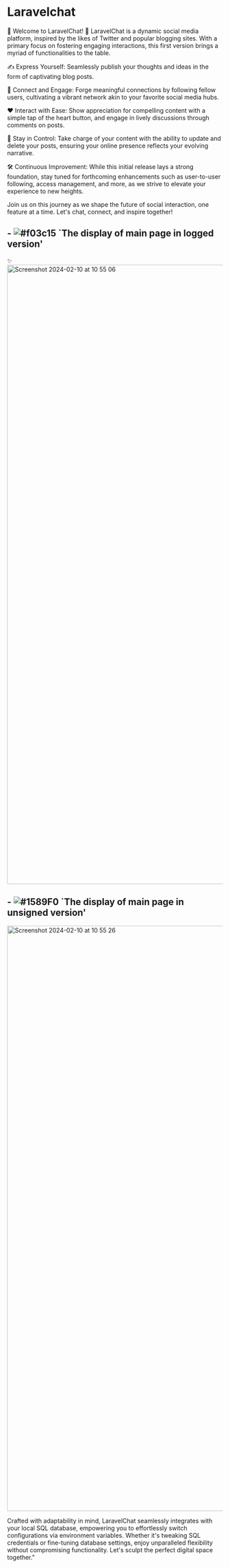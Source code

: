 # Laravelchat
🚀 Welcome to LaravelChat! 🚀  LaravelChat is a dynamic social media platform, inspired by the likes of Twitter and popular blogging sites. With a primary focus on fostering engaging interactions, this first version brings a myriad of functionalities to the table. 

✍️ Express Yourself: Seamlessly publish your thoughts and ideas in the form of captivating blog posts.

👥 Connect and Engage: Forge meaningful connections by following fellow users, cultivating a vibrant network akin to your favorite social media hubs.

❤️ Interact with Ease: Show appreciation for compelling content with a simple tap of the heart button, and engage in lively discussions through comments on posts.

🔄 Stay in Control: Take charge of your content with the ability to update and delete your posts, ensuring your online presence reflects your evolving narrative.

🛠️ Continuous Improvement: While this initial release lays a strong foundation, stay tuned for forthcoming enhancements such as user-to-user following, access management, and more, as we strive to elevate your experience to new heights.

Join us on this journey as we shape the future of social interaction, one feature at a time. Let's chat, connect, and inspire together! 

## - ![#f03c15](https://via.placeholder.com/15/f03c15/f03c15.png) `The display of main page in logged version'
✨<img width="1442" alt="Screenshot 2024-02-10 at 10 55 06" src="https://github.com/Mirkomol/laravelchat/assets/62810906/6ae4ceee-d413-4196-b505-a9c5d57232e5">

## - ![#1589F0](https://via.placeholder.com/15/1589F0/1589F0.png) `The display of main page in unsigned version'

<img width="1363" alt="Screenshot 2024-02-10 at 10 55 26" src="https://github.com/Mirkomol/laravelchat/assets/62810906/1fa4bf36-a4cf-42a3-8776-81951e5c0966">

Crafted with adaptability in mind, LaravelChat seamlessly integrates with your local SQL database, empowering you to effortlessly switch configurations via environment variables. Whether it's tweaking SQL credentials or fine-tuning database settings, enjoy unparalleled flexibility without compromising functionality. Let's sculpt the perfect digital space together."




